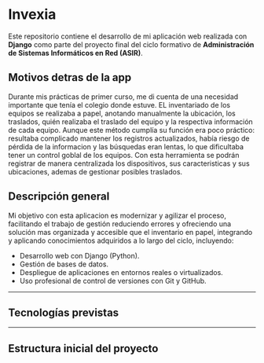 # Invexia

Este repositorio contiene el desarrollo de mi aplicación web realizada con **Django** como parte del proyecto final del ciclo formativo de **Administración de Sistemas Informáticos en Red (ASIR)**.

## Motivos detras de la app

Durante mis prácticas de primer curso, me di cuenta de una necesidad importante que tenía el colegio donde estuve. EL inventariado de los equipos se realizaba a papel, anotando manualmente la ubicación, los traslados, quién realizaba el traslado del equipo y la respectiva información de cada equipo. Aunque este método cumplía su función era poco práctico: resultaba complicado mantener los registros actualizados, había riesgo de pérdida de la informacion y las búsquedas eran lentas, lo que dificultaba tener un control goblal de los equipos. Con esta herramienta se podrán registrar de manera centralizada los dispositivos, sus caracteristicas y sus ubicaciones, ademas de gestionar posibles traslados.

## Descripción general

Mi objetivo con esta aplicacion es modernizar y agilizar el proceso, facilitando el trabajo de gestión reduciendo errores y ofreciendo una solución mas organizada y accesible que el inventario en papel, integrando y aplicando conocimientos adquiridos a lo largo del ciclo, incluyendo:

- Desarrollo web con Django (Python).
- Gestión de bases de datos.
- Despliegue de aplicaciones en entornos reales o virtualizados.
- Uso profesional de control de versiones con Git y GitHub.

---

## Tecnologías previstas

---

##  Estructura inicial del proyecto

```bash
